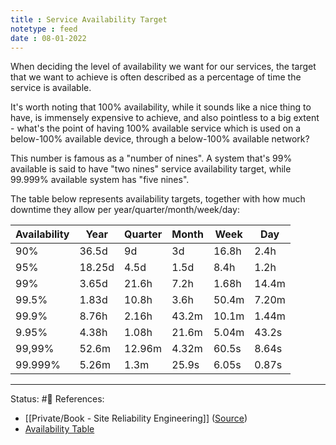 ```yaml
---
title : Service Availability Target
notetype : feed
date : 08-01-2022
---
```


When deciding the level of availability we want for our services, the target that we want to achieve is often described as a percentage of time the service is available.

It's worth noting that 100% availability, while it sounds like a nice thing to have, is immensely expensive to achieve, and also pointless to a big extent - what's the point of having 100% available service which is used on a below-100% available device, through a below-100% available network?

This number is famous as a "number of nines". A system that's 99% available is said to have "two nines" service availability target, while 99.999% available system has "five nines".

The table below represents availability targets, together with how much downtime they allow per year/quarter/month/week/day:


| Availability 	| Year   	| Quarter 	| Month 	| Week  	| Day   	|
|--------------	|--------	|---------	|-------	|-------	|-------	|
| 90%          	| 36.5d  	| 9d      	| 3d    	| 16.8h 	| 2.4h  	|
| 95%          	| 18.25d 	| 4.5d    	| 1.5d  	| 8.4h  	| 1.2h  	|
| 99%          	| 3.65d  	| 21.6h   	| 7.2h  	| 1.68h 	| 14.4m 	|
| 99.5%        	| 1.83d  	| 10.8h   	| 3.6h  	| 50.4m 	| 7.20m 	|
| 99.9%        	| 8.76h  	| 2.16h   	| 43.2m 	| 10.1m 	| 1.44m 	|
| 9.95%        	| 4.38h  	| 1.08h   	| 21.6m 	| 5.04m 	| 43.2s 	|
| 99,99%       	| 52.6m  	| 12.96m  	| 4.32m 	| 60.5s 	| 8.64s 	|
| 99.999%      	| 5.26m  	| 1.3m    	| 25.9s 	| 6.05s 	| 0.87s 	|




-----

Status: #🌲 
References:
- [[Private/Book - Site Reliability Engineering]] ([Source](https://sre.google/sre-book/table-of-contents/))
- [Availability Table](https://sre.google/sre-book/availability-table/)
